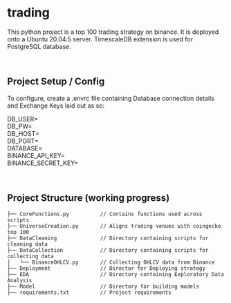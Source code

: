 # trading

This python project is a top 100 trading strategy on binance. It is deployed onto a Ubuntu 20.04.5 server. TimescaleDB extension is used for PostgreSQL database.

<br />

## Project Setup / Config 

To configure, create a .envrc file containing Database connection details and Exchange Keys laid out as so:

DB_USER=<br />
DB_PW=<br />
DB_HOST=<br />
DB_PORT=<br />
DATABASE=<br />
BINANCE_API_KEY=<br /> 
BINANCE_SECRET_KEY=<br />

<br />

## Project Structure (working progress)
```
├── CoreFunctions.py          // Contains functions used across scripts
├── UniverseCreation.py       // Aligns trading venues with coingecko top 100 
├── DataCleaning              // Directory containing scripts for cleaning data
├── DataCollection            // Directory containing scripts for collecting data
│   └── BinanceOHLCV.py       // Collecting OHLCV data from Binance 
├── Deployment                // Director for Deploying strategy
├── EDA                       // Directory containing Exploratory Data Analysis 
├── Model                     // Directory for building models 
├── requirements.txt          // Project requirements 
```
